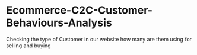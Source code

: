 # Ecommerce-C2C-Customer-Behaviours-Analysis
Checking the type of Customer in our website how many are them using for selling and buying 
